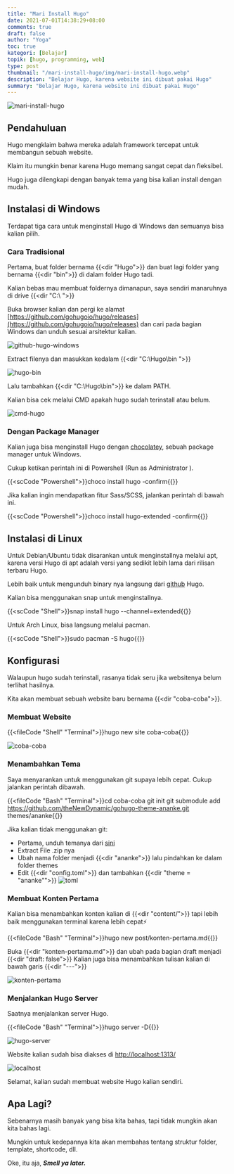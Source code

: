 ```yaml
---
title: "Mari Install Hugo"
date: 2021-07-01T14:38:29+08:00
comments: true
draft: false
author: "Yoga"
toc: true
kategori: [Belajar]
topik: [hugo, programming, web]
type: post
thumbnail: "/mari-install-hugo/img/mari-install-hugo.webp"
description: "Belajar Hugo, karena website ini dibuat pakai Hugo"
summary: "Belajar Hugo, karena website ini dibuat pakai Hugo"
---
```


![mari-install-hugo](/mari-install-hugo/img/mari-install-hugo.webp)

## Pendahuluan 

Hugo mengklaim bahwa mereka adalah framework tercepat untuk membangun sebuah website.

Klaim itu mungkin benar karena Hugo memang sangat cepat dan fleksibel.

Hugo juga dilengkapi dengan banyak tema yang bisa kalian install dengan mudah.

## Instalasi di Windows

Terdapat tiga cara untuk menginstall Hugo di Windows dan semuanya bisa kalian pilih.

### Cara Tradisional

Pertama, buat folder bernama {{<dir "Hugo">}} dan buat lagi folder yang bernama {{<dir "bin">}} di dalam folder Hugo tadi.

Kalian bebas mau membuat foldernya dimanapun, saya sendiri manaruhnya di drive {{<dir "C:\ ">}}

Buka browser kalian dan pergi ke alamat [https://github.com/gohugoio/hugo/releases](https://github.com/gohugoio/hugo/releases)
dan cari pada bagian Windows dan unduh sesuai arsitektur kalian.

![github-hugo-windows](/mari-install-hugo/img/github-hugo-windows.webp)

Extract filenya dan masukkan kedalam {{<dir "C:\Hugo\bin ">}}

![hugo-bin](/mari-install-hugo/img/hugo-bin.webp)

Lalu tambahkan {{<dir "C:\Hugo\bin">}} ke dalam PATH.

Kalian bisa cek melalui CMD apakah hugo sudah terinstall atau belum.

![cmd-hugo](/mari-install-hugo/img/cmd-hugo.webp)

<!-- Masih Lanjut -->

### Dengan Package Manager

Kalian juga bisa menginstall Hugo dengan [chocolatey](/chocolatey-package-manager-untuk-windows), sebuah package manager untuk Windows.

Cukup ketikan perintah ini di Powershell (Run as Administrator ).

{{<scCode "Powershell">}}choco install hugo -confirm{{</scCode>}}

Jika kalian ingin mendapatkan fitur Sass/SCSS, jalankan perintah di bawah ini.

{{<scCode "Powershell">}}choco install hugo-extended -confirm{{</scCode>}}


## Instalasi di Linux

Untuk Debian/Ubuntu tidak disarankan untuk menginstallnya melalui apt, karena versi Hugo di apt adalah versi yang sedikit lebih lama dari rilisan terbaru Hugo. 

Lebih baik untuk mengunduh binary nya langsung dari [github](https://github.com/gohugoio/hugo/releases) Hugo.

Kalian bisa menggunakan snap untuk menginstallnya.

{{<scCode "Shell">}}snap install hugo --channel=extended{{</scCode>}}

Untuk Arch Linux, bisa langsung melalui pacman.

{{<scCode "Shell">}}sudo pacman -S hugo{{</scCode>}}

## Konfigurasi 

Walaupun hugo sudah terinstall, rasanya tidak seru jika websitenya belum terlihat hasilnya.

Kita akan membuat sebuah website baru bernama {{<dir "coba-coba">}}.

### Membuat Website

{{<fileCode "Shell" "Terminal">}}hugo new site coba-coba{{</fileCode>}}

![coba-coba](/mari-install-hugo/img/new-site.webp)

### Menambahkan Tema

Saya menyarankan untuk menggunakan git supaya lebih cepat. Cukup jalankan perintah dibawah.

{{<fileCode "Bash" "Terminal">}}cd coba-coba
git init
git submodule add https://github.com/theNewDynamic/gohugo-theme-ananke.git themes/ananke{{</fileCode>}}

Jika kalian tidak menggunakan git:

+ Pertama, unduh temanya dari [sini](https://github.com/theNewDynamic/gohugo-theme-ananke/archive/master.zip)
+ Extract File .zip nya
+ Ubah nama folder menjadi {{<dir "ananke">}} lalu pindahkan ke dalam folder themes
+ Edit {{<dir "config.toml">}} dan tambahkan {{<dir "theme = \"ananke\"">}}
	![toml](/mari-install-hugo/img/toml.webp)

### Membuat Konten Pertama

Kalian bisa menambahkan konten kalian di {{<dir "content/">}} tapi lebih baik menggunakan terminal karena lebih cepat⚡

{{<fileCode "Bash" "Terminal">}}hugo new post/konten-pertama.md{{</fileCode>}}

Buka {{<dir "konten-pertama.md">}} dan ubah pada bagian draft menjadi {{<dir "draft: false">}}
Kalian juga bisa menambahkan tulisan kalian di bawah garis {{<dir "---">}}

![konten-pertama](/mari-install-hugo/img/konten-pertama.webp)

### Menjalankan Hugo Server 

Saatnya menjalankan server Hugo.

{{<fileCode "Bash" "Terminal">}}hugo server -D{{</fileCode>}}

![hugo-server](/mari-install-hugo/img/hugo-server.webp)

Website kalian sudah bisa diakses di [http://localhost:1313/](http://localhost:1313/)

![localhost](/mari-install-hugo/img/localhost.webp)

Selamat, kalian sudah membuat website Hugo kalian sendiri. 

## Apa Lagi?

Sebenarnya masih banyak yang bisa kita bahas, tapi tidak mungkin akan kita bahas lagi.

Mungkin untuk kedepannya kita akan membahas tentang struktur folder, template, shortcode, dll.

Oke, itu aja, **_Smell ya later._**